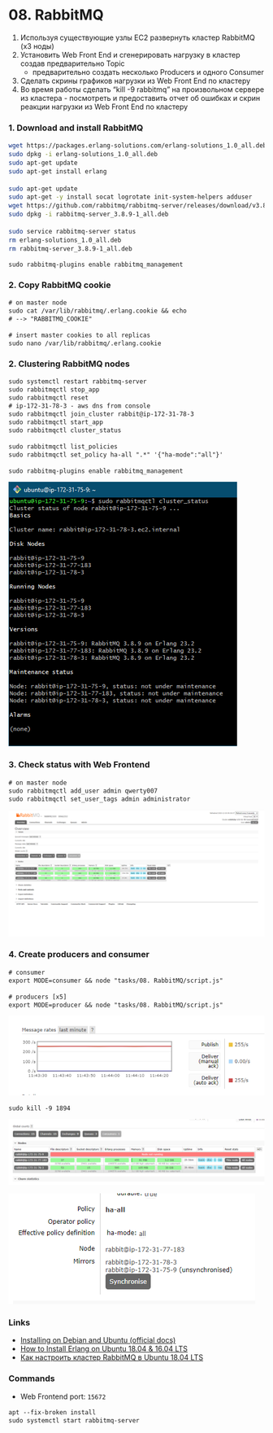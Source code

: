 # 08. RabbitMQ

1. Используя существующие узлы EC2 развернуть кластер RabbitMQ (x3 ноды)
1. Установить Web Front End и сгенерировать нагрузку в кластер создав предварительно Topic
    + предварительно создать несколько Producers и одного Consumer
1. Сделать скрины графиков нагрузки из Web Front End по кластеру
1. Во время работы сделать “kill -9 rabbitmq” на произвольном сервере из кластера - посмотреть и предоставить отчет об ошибках и скрин реакции нагрузки из Web Front End по кластеру


### 1. Download and install RabbitMQ


```bash
wget https://packages.erlang-solutions.com/erlang-solutions_1.0_all.deb
sudo dpkg -i erlang-solutions_1.0_all.deb
sudo apt-get update
sudo apt-get install erlang

sudo apt-get update
sudo apt-get -y install socat logrotate init-system-helpers adduser
wget https://github.com/rabbitmq/rabbitmq-server/releases/download/v3.8.9/rabbitmq-server_3.8.9-1_all.deb
sudo dpkg -i rabbitmq-server_3.8.9-1_all.deb

sudo service rabbitmq-server status
rm erlang-solutions_1.0_all.deb
rm rabbitmq-server_3.8.9-1_all.deb
```

```
sudo rabbitmq-plugins enable rabbitmq_management
```

### 2. Copy RabbitMQ cookie


```
# on master node
sudo cat /var/lib/rabbitmq/.erlang.cookie && echo
# --> "RABBITMQ_COOKIE"

# insert master cookies to all replicas
sudo nano /var/lib/rabbitmq/.erlang.cookie
```

### 2. Clustering RabbitMQ nodes

```
sudo systemctl restart rabbitmq-server
sudo rabbitmqctl stop_app
sudo rabbitmqctl reset
# ip-172-31-78-3 - aws dns from console
sudo rabbitmqctl join_cluster rabbit@ip-172-31-78-3
sudo rabbitmqctl start_app
sudo rabbitmqctl cluster_status

sudo rabbitmqctl list_policies
sudo rabbitmqctl set_policy ha-all ".*" '{"ha-mode":"all"}'

sudo rabbitmq-plugins enable rabbitmq_management
```
![](images/1.png)


### 3. Check status with Web Frontend

```
# on master node
sudo rabbitmqctl add_user admin qwerty007
sudo rabbitmqctl set_user_tags admin administrator
```

![](images/2.png)


### 4. Create producers and consumer

```
# consumer
export MODE=consumer && node "tasks/08. RabbitMQ/script.js"

# producers [x5]
export MODE=producer && node "tasks/08. RabbitMQ/script.js"
```

![](images/3.png)

```
sudo kill -9 1894
```

![](images/4.png)

![](images/5.png)


### Links
+ [Installing on Debian and Ubuntu (official docs)](https://www.rabbitmq.com/install-debian.html#manual-installation)
+ [How to Install Erlang on Ubuntu 18.04 & 16.04 LTS](https://tecadmin.net/install-erlang-on-ubuntu/)
+ [Как настроить кластер RabbitMQ в Ubuntu 18.04 LTS](https://itisgood.ru/2018/12/11/kak-nastroit-klaster-rabbitmq-v-ubuntu-18-04-lts/)

### Commands
+ Web Frontend port: `15672`

```
apt --fix-broken install
sudo systemctl start rabbitmq-server
```

